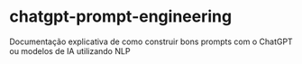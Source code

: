 # chatgpt-prompt-engineering
Documentação explicativa de como construir bons prompts com o ChatGPT ou modelos de IA utilizando NLP
